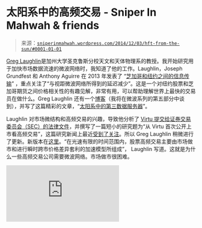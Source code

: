 <!--yml

分类：未分类

日期：2024 年 05 月 18 日 14:17:54

-->

# 太阳系中的高频交易 - Sniper In Mahwah & friends

> 来源：[`sniperinmahwah.wordpress.com/2014/12/03/hft-from-the-sun/#0001-01-01`](https://sniperinmahwah.wordpress.com/2014/12/03/hft-from-the-sun/#0001-01-01)

[Greg Laughlin](http://www.astro.ucsc.edu/faculty/profiles/singleton.php?&singleton=true&cruz_id=glaughli)是加州大学圣克鲁斯分校天文和天体物理系的教授。我开始研究用于加快市场数据流速的微波网络时，我知道了他的工作。Laughlin，Joseph Grundfest 和 Anthony Aguirre 在 2013 年发表了 “[芝加哥和纽约之间的信息传输](http://arxiv.org/abs/1302.5966)” ，重点关注了“与视距微波网络所得到的延迟减少”。这是一个对纽约股票和芝加哥期货之间价格相关性的有趣见解，非常有用，可以帮助理解世界上最快的交易员在做什么。Greg Laughlin 还有一个[博客](http://oklo.org)（我将在微波系列的第五部分中谈到），并写了这篇精彩的文章，“[太阳系中的第三数据服务器](http://nautil.us/issue/13/symmetry/third-data-server-from-the-sun)”。 

Laughlin 对市场微结构和高频交易的兴趣，导致他分析了 [Virtu 提交给证券交易委员会（SEC）的法律文件](https://www.sec.gov/Archives/edgar/data/1592386/000104746914002070/a2218589zs-1.htm)，并撰写了一篇短小的研究题为“从 Virtu 首次公开上市看高频交易”，这篇研究新闻上最近[受到了关注](http://blogs.wsj.com/moneybeat/2014/11/13/virtus-losing-day-was-1-in-1238-odds-says-it-shouldnt-have-happened-at-all/)。所以 Greg Laughlin 稍微进行了更新。新版本在[这里](https://sniperinmahwah.wordpress.com/wp-content/uploads/2014/12/virtuoverview.pdf)。“在光速有限的时间范围内，股票高频交易主要由市场做市和进行瞬时跨市价格差异套利的加速模型所组成”， Laughlin 写道。这就是为什么一些高频交易公司需要微波网络。市场做市很困难。

![2014 年 12 月 3 日 21.35.37 的截图](https://sniperinmahwah.wordpress.com/wp-content/uploads/2014/12/virtuoverview.pdf)
